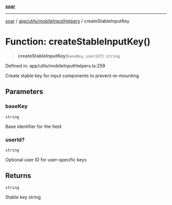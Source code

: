 [**soar**](../../../../README.md)

***

[soar](../../../../modules.md) / [app/utils/mobileInputHelpers](../README.md) / createStableInputKey

# Function: createStableInputKey()

> **createStableInputKey**(`baseKey`, `userId?`): `string`

Defined in: app/utils/mobileInputHelpers.ts:259

Create stable key for input components to prevent re-mounting

## Parameters

### baseKey

`string`

Base identifier for the field

### userId?

`string`

Optional user ID for user-specific keys

## Returns

`string`

Stable key string
